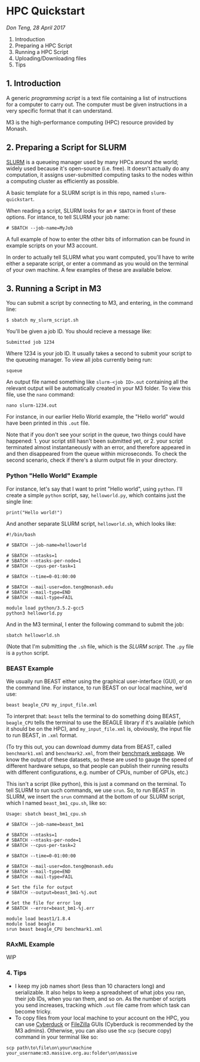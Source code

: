 # HPC Quickstart
*Don Teng, 28 April 2017*

1. Introduction
2. Preparing a HPC Script
3. Running a HPC Script
4. Uploading/Downloading files
4. Tips

## 1. Introduction
A generic *programming script* is a text file containing a list of instructions for a computer to carry out. The computer must be given instructions in a very specific format that it can understand.

M3 is the high-performance computing (HPC) resource provided by Monash. 

## 2. Preparing a Script for SLURM
[SLURM](https://en.wikipedia.org/wiki/Slurm_Workload_Manager) is a queueing manager used by many HPCs around the world; widely used because it's open-source (i.e. free). It doesn't actually do any computation, it assigns user-submitted computing tasks to the nodes within a computing cluster as efficiently as possible.

A basic template for a SLURM script is in this repo, named `slurm-quickstart`. 

When reading a script, SLURM looks for an `# SBATCH` in front of these options. For intance, to tell SLURM your job name:

`# SBATCH --job-name=MyJob`

A full example of how to enter the other bits of information can be found in example scripts on your M3 account. 

In order to actually tell SLURM what you want computed, you'll have to write either a separate script, or enter a command as you would on the terminal of your own machine. A few examples of these are available below.

## 3. Running a Script in M3
You can submit a script by connecting to M3, and entering, in the command line:

`$ sbatch my_slurm_script.sh`

You'll be given a job ID. You should recieve a message like:

`Submitted job 1234`

Where 1234 is your job ID. It usually takes a second to submit your script to the queueing manager. To view all jobs currently being run:

`squeue`

An output file named something like `slurm-<job ID>.out` containing all the relevant output will be automatically created in your M3 folder.  To view this file, use the `nano` command:

`nano slurm-1234.out`

For instance, in our earlier Hello World example, the "Hello world" would have been printed in this `.out` file.

Note that if you don't see your script in the queue, two things could have happened: 1. your script still hasn't been submitted yet, or 2. your script terminated almost instantaneously with an error, and therefore appeared in and then disappeared from the queue within microseconds. To check the second scenario, check if there's a slurm output file in your directory. 

### Python "Hello World" Example
For instance, let's say that I want to print "Hello world", using `python`. I'll create a simple `python` script, say, `helloworld.py`, which contains just the single line:

`print("Hello world!")`

And another separate SLURM script, `helloworld.sh`, which looks like:
```
#!/bin/bash

# SBATCH --job-name=helloworld

# SBATCH --ntasks=1
# SBATCH --ntasks-per-node=1
# SBATCH --cpus-per-task=1

# SBATCH --time=0-01:00:00

# SBATCH --mail-user=don.teng@monash.edu
# SBATCH --mail-type=END
# SBATCH --mail-type=FAIL

module load python/3.5.2-gcc5
python3 helloworld.py
```

And in the M3 terminal, I enter the following command to submit the job:

`sbatch helloworld.sh`

(Note that I'm submitting the `.sh` file, which is the *SLURM script*.  The `.py` file is a `python` script.

### BEAST Example
We usually run BEAST either using the graphical user-interface (GUI), or on the command line.  For instance, to run BEAST on our local machine, we'd use:

`beast beagle_CPU my_input_file.xml`

To interpret that: `beast` tells the terminal to do something doing BEAST, `beagle_CPU` tells the terminal to use the BEAGLE library if it's available (which it should be on the HPC), and `my_input_file.xml` is, obviously, the input file to run BEAST, in `.xml` format.

(To try this out, you can download dummy data from BEAST, called `benchmark1.xml` and `benchmark2.xml`, from their [benchmark webpage](http://beast.bio.ed.ac.uk/benchmarks).  We know the output of these datasets, so these are used to gauge the speed of different hardware setups, so that people can publish their running results with different configurations, e.g. number of CPUs, number of GPUs, etc.)

This isn't a script (like python), this is just a command on the terminal. To tell SLURM to run such commands, we use `srun`.  So, to run BEAST in SLURM, we insert the `srun` command at the bottom of our SLURM script, which I named `beast_bm1_cpu.sh`, like so:

```#!/bin/bash
Usage: sbatch beast_bm1_cpu.sh

# SBATCH --job-name=beast_bm1

# SBATCH --ntasks=1
# SBATCH --ntasks-per-node=1
# SBATCH --cpus-per-task=2

# SBATCH --time=0-01:00:00

# SBATCH --mail-user=don.teng@monash.edu
# SBATCH --mail-type=END
# SBATCH --mail-type=FAIL

# Set the file for output
# SBATCH --output=beast_bm1-%j.out

# Set the file for error log
# SBATCH --error=beast_bm1-%j.err

module load beast1/1.8.4
module load beagle
srun beast beagle_CPU benchmark1.xml
```

### RAxML Example
WIP

### 4. Tips
- I keep my job names short (less than 10 characters long) and serializable. It also helps to keep a spreadsheet of what jobs you ran, their job IDs, when you ran them, and so on.  As the number of scripts you send increases, tracking which `.out` file came from which task can become tricky.
- To copy files from your local machine to your account on the HPC, you can use [Cyberduck](https://cyberduck.io/?l=en) or [FileZilla](https://filezilla-project.org/) GUIs (Cyberduck is recommended by the M3 admins). Otherwise, you can also use the `scp` (secure copy) command in your terminal like so:

`scp path\to\file\on\your\machine your_username:m3.massive.org.au:folder\on\massive`
